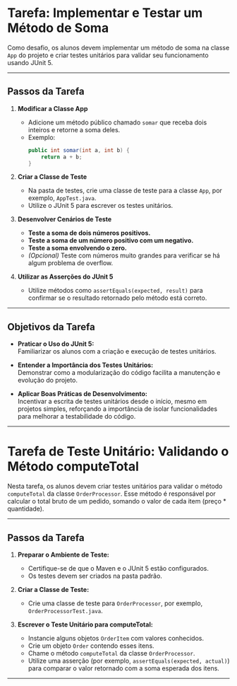 # Tarefa: Implementar e Testar um Método de Soma

Como desafio, os alunos devem implementar um método de soma na classe `App` do projeto e criar testes unitários para validar seu funcionamento usando JUnit 5.

---

## Passos da Tarefa

1. **Modificar a Classe App**
    - Adicione um método público chamado `somar` que receba dois inteiros e retorne a soma deles.
    - Exemplo:
      ```java
      public int somar(int a, int b) {
          return a + b;
      }
      ```

2. **Criar a Classe de Teste**
    - Na pasta de testes, crie uma classe de teste para a classe `App`, por exemplo, `AppTest.java`.
    - Utilize o JUnit 5 para escrever os testes unitários.

3. **Desenvolver Cenários de Teste**
    - **Teste a soma de dois números positivos.**
    - **Teste a soma de um número positivo com um negativo.**
    - **Teste a soma envolvendo o zero.**
    - *(Opcional)* Teste com números muito grandes para verificar se há algum problema de overflow.

4. **Utilizar as Asserções do JUnit 5**
    - Utilize métodos como `assertEquals(expected, result)` para confirmar se o resultado retornado pelo método está correto.

---

## Objetivos da Tarefa

- **Praticar o Uso do JUnit 5:**  
  Familiarizar os alunos com a criação e execução de testes unitários.

- **Entender a Importância dos Testes Unitários:**  
  Demonstrar como a modularização do código facilita a manutenção e evolução do projeto.

- **Aplicar Boas Práticas de Desenvolvimento:**  
  Incentivar a escrita de testes unitários desde o início, mesmo em projetos simples, reforçando a importância de isolar funcionalidades para melhorar a testabilidade do código.

---

# Tarefa de Teste Unitário: Validando o Método computeTotal

Nesta tarefa, os alunos devem criar testes unitários para validar o método `computeTotal` da classe `OrderProcessor`. Esse método é responsável por calcular o total bruto de um pedido, somando o valor de cada item (preço * quantidade).

---

## Passos da Tarefa

1. **Preparar o Ambiente de Teste:**
    - Certifique-se de que o Maven e o JUnit 5 estão configurados.
    - Os testes devem ser criados na pasta padrão.

2. **Criar a Classe de Teste:**
    - Crie uma classe de teste para `OrderProcessor`, por exemplo, `OrderProcessorTest.java`.

3. **Escrever o Teste Unitário para computeTotal:**
    - Instancie alguns objetos `OrderItem` com valores conhecidos.
    - Crie um objeto `Order` contendo esses itens.
    - Chame o método `computeTotal` da classe `OrderProcessor`.
    - Utilize uma asserção (por exemplo, `assertEquals(expected, actual)`) para comparar o valor retornado com a soma esperada dos itens.

---
